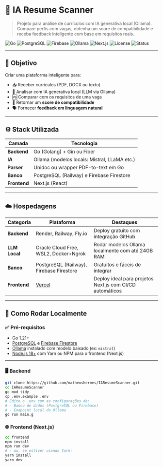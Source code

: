 # 🧠 IA Resume Scanner

> Projeto para análise de currículos com IA generativa local (Ollama). Compare perfis com vagas, obtenha um score de compatibilidade e receba feedback inteligente com base em requisitos reais.

![Go](https://img.shields.io/badge/Golang-00ADD8?style=for-the-badge&logo=go&logoColor=white)
![PostgreSQL](https://img.shields.io/badge/PostgreSQL-336791?style=for-the-badge&logo=postgresql&logoColor=white)
![Firebase](https://img.shields.io/badge/Firebase-FFCA28?style=for-the-badge&logo=firebase&logoColor=black)
![Ollama](https://img.shields.io/badge/Ollama-000000?style=for-the-badge&logo=llama&logoColor=white)
![Next.js](https://img.shields.io/badge/Next.js-000000?style=for-the-badge&logo=nextdotjs&logoColor=white)
![License](https://img.shields.io/badge/License-MIT-blue?style=for-the-badge)
![Status](https://img.shields.io/badge/status-em%20desenvolvimento-yellow?style=for-the-badge)

---

## 🎯 Objetivo

Criar uma plataforma inteligente para:
- 📥 Receber currículos (PDF, DOCX ou texto)
- 🧠 Analisar com IA generativa local (LLM via Ollama)
- 🆚 Comparar com os requisitos de uma vaga
- 🎯 Retornar um **score de compatibilidade**
- 🗣️ Fornecer **feedback em linguagem natural**

---

## ⚙️ Stack Utilizada

| Camada         | Tecnologia                                  |
|----------------|---------------------------------------------|
| **Backend**    | Go (Golang) + Gin ou Fiber                  |
| **IA**         | Ollama (modelos locais: Mistral, LLaMA etc.)|
| **Parser**     | Unidoc ou wrapper PDF-to-text em Go         |
| **Banco**      | PostgreSQL (Railway) e Firebase Firestore  |
| **Frontend**   | Next.js (React)                             |

---

## ☁️ Hospedagens

| Categoria    | Plataforma         | Destaques                                                        |
|--------------|--------------------|------------------------------------------------------------------|
| **Backend**  | Render, Railway, Fly.io | Deploy gratuito com integração GitHub                        |
| **LLM Local**| Oracle Cloud Free, WSL2, Docker+Ngrok | Rodar modelos Ollama localmente com até 24GB RAM        |
| **Banco**    | PostgreSQL (Railway), Firebase Firestore | Gratuitos e fáceis de integrar                             |
| **Frontend** | [Vercel](https://vercel.com) | Deploy ideal para projetos Next.js com CI/CD automáticos   |

---

## 🚀 Como Rodar Localmente

### ✅ Pré-requisitos

- [Go 1.21+](https://go.dev/dl/)
- [PostgreSQL](https://www.postgresql.org/) e [Firebase Firestore](https://firebase.google.com/)
- [Ollama](https://ollama.com/) instalado com modelo baixado (ex: `mistral`)
- [Node.js 18+](https://nodejs.org/) com Yarn ou NPM para o frontend (Next.js)

---

### 🖥️ Backend

```bash
git clone https://github.com/matheushermes/IAResumeScanner.git
cd IAResumeScanner
go mod tidy
cp .env.example .env
# Edite o .env com as configurações de:
# - Banco de dados (PostgreSQL ou Firebase)
# - Endpoint local do Ollama
go run main.g
```

### 🌐 Frontend (Next.js)
```bash
cd frontend
npm install
npm run dev
# - ou, se estiver usando Yarn:
yarn install
yarn dev
```